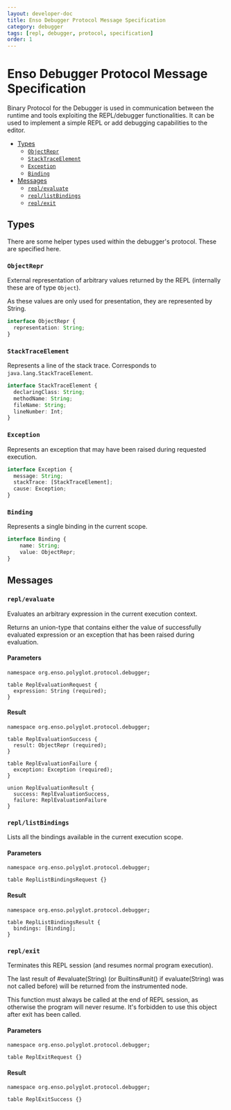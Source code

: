 ```yaml
---
layout: developer-doc
title: Enso Debugger Protocol Message Specification
category: debugger
tags: [repl, debugger, protocol, specification]
order: 1
---
```


# Enso Debugger Protocol Message Specification
Binary Protocol for the Debugger is used in communication between the runtime
and tools exploiting the REPL/debugger functionalities. It can be used to
implement a simple REPL or add debugging capabilities to the editor.

<!-- MarkdownTOC levels="2,3" autolink="true" -->

- [Types](#types)
  - [`ObjectRepr`](#objectrepr)
  - [`StackTraceElement`](#stacktraceelement)
  - [`Exception`](#exception)
  - [`Binding`](#binding)
- [Messages](#messages)
  - [`repl/evaluate`](#replevaluate)
  - [`repl/listBindings`](#repllistbindings)
  - [`repl/exit`](#replexit) 

<!-- /MarkdownTOC -->

## Types

There are some helper types used within the debugger's protocol. These are
specified here.

### `ObjectRepr`
External representation of arbitrary values returned by the REPL (internally
these are of type `Object`).

As these values are only used for presentation, they are represented by String.

```typescript
interface ObjectRepr {
  representation: String;
}
```

### `StackTraceElement`
Represents a line of the stack trace. Corresponds to
`java.lang.StackTraceElement`.

```typescript
interface StackTraceElement {
  declaringClass: String;
  methodName: String;
  fileName: String;
  lineNumber: Int;
}
```

### `Exception`
Represents an exception that may have been raised during requested execution.

```typescript
interface Exception {
  message: String;
  stackTrace: [StackTraceElement];
  cause: Exception;
}
```

### `Binding`
Represents a single binding in the current scope.

```typescript
interface Binding {
    name: String;
    value: ObjectRepr;
}
```

## Messages

### `repl/evaluate`
Evaluates an arbitrary expression in the current execution context.

Returns an union-type that contains either the value of successfully evaluated
expression or an exception that has been raised during evaluation.

#### Parameters
```idl
namespace org.enso.polyglot.protocol.debugger;

table ReplEvaluationRequest {
  expression: String (required);
}
```

#### Result
```idl
namespace org.enso.polyglot.protocol.debugger;

table ReplEvaluationSuccess {
  result: ObjectRepr (required);
}

table ReplEvaluationFailure {
  exception: Exception (required);
}

union ReplEvaluationResult {
  success: ReplEvaluationSuccess,
  failure: ReplEvaluationFailure
}
```

### `repl/listBindings`
Lists all the bindings available in the current execution scope.

#### Parameters
```idl
namespace org.enso.polyglot.protocol.debugger;

table ReplListBindingsRequest {}
```

#### Result
```idl
namespace org.enso.polyglot.protocol.debugger;

table ReplListBindingsResult {
  bindings: [Binding];
}
```

### `repl/exit`
Terminates this REPL session (and resumes normal program execution).

The last result of #evaluate(String) (or Builtins#unit() if evaluate(String) was
not called before) will be returned from the instrumented node.

This function must always be called at the end of REPL session, as otherwise the
program will never resume. It's forbidden to use this object after exit has been
called.

#### Parameters
```idl
namespace org.enso.polyglot.protocol.debugger;

table ReplExitRequest {}
```

#### Result
```idl
namespace org.enso.polyglot.protocol.debugger;

table ReplExitSuccess {}
```